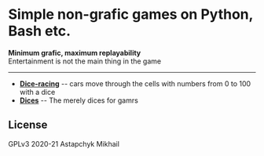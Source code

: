 # Simple non-grafic games on Python, Bash etc.

**Minimum grafic, maximum replayability**  
Entertainment is not the main thing in the game

---


* [**Dice-racing**](dice-racing/) -- cars move through the cells with numbers from 0 to 100 with a dice
* [**Dices**](dices/) -- The merely dices for gamrs


## License

GPLv3 2020-21 Astapchyk Mikhail
